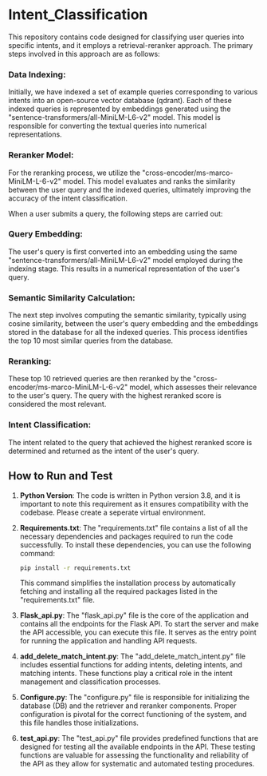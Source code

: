 # Intent_Classification
This repository contains code designed for classifying user queries into specific intents, and it employs a retrieval-reranker approach. The primary steps involved in this approach are as follows:

### Data Indexing: 
Initially, we have indexed a set of example queries corresponding to various intents into an open-source vector database (qdrant). Each of these indexed queries is represented by embeddings generated using the "sentence-transformers/all-MiniLM-L6-v2" model. This model is responsible for converting the textual queries into numerical representations.

### Reranker Model: 
For the reranking process, we utilize the "cross-encoder/ms-marco-MiniLM-L-6-v2" model. This model evaluates and ranks the similarity between the user query and the indexed queries, ultimately improving the accuracy of the intent classification.

When a user submits a query, the following steps are carried out:

### Query Embedding: 
The user's query is first converted into an embedding using the same "sentence-transformers/all-MiniLM-L6-v2" model employed during the indexing stage. This results in a numerical representation of the user's query.

### Semantic Similarity Calculation: 
The next step involves computing the semantic similarity, typically using cosine similarity, between the user's query embedding and the embeddings stored in the database for all the indexed queries. This process identifies the top 10 most similar queries from the database.

### Reranking: 
These top 10 retrieved queries are then reranked by the "cross-encoder/ms-marco-MiniLM-L-6-v2" model, which assesses their relevance to the user's query. The query with the highest reranked score is considered the most relevant.

### Intent Classification: 
The intent related to the query that achieved the highest reranked score is determined and returned as the intent of the user's query.

## How to Run and Test

1. **Python Version**: The code is written in Python version 3.8, and it is important to note this requirement as it ensures compatibility with the codebase. Please create a seperate virtual environment.

2. **Requirements.txt**: The "requirements.txt" file contains a list of all the necessary dependencies and packages required to run the code successfully. To install these dependencies, you can use the following command:
   
   ```bash
   pip install -r requirements.txt
   ```

   This command simplifies the installation process by automatically fetching and installing all the required packages listed in the "requirements.txt" file.

3. **Flask_api.py**: The "flask_api.py" file is the core of the application and contains all the endpoints for the Flask API. To start the server and make the API accessible, you can execute this file. It serves as the entry point for running the application and handling API requests.

4. **add_delete_match_intent.py**: The "add_delete_match_intent.py" file includes essential functions for adding intents, deleting intents, and matching intents. These functions play a critical role in the intent management and classification processes.

5. **Configure.py**: The "configure.py" file is responsible for initializing the database (DB) and the retriever and reranker components. Proper configuration is pivotal for the correct functioning of the system, and this file handles those initializations.

6. **test_api.py**: The "test_api.py" file provides predefined functions that are designed for testing all the available endpoints in the API. These testing functions are valuable for assessing the functionality and reliability of the API as they allow for systematic and automated testing procedures.



